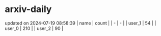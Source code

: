 # arxiv-daily
updated on 2024-07-19 08:58:39
| name | count |
| - | - |
| user_1 | 54 |
| user_0 | 210 |
| user_2 | 90 |
